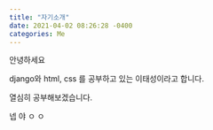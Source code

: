 ```yaml
---
title: "자기소개"
date: 2021-04-02 08:26:28 -0400
categories: Me
---
```

안녕하세요

django와 html, css 를 공부하고 있는
이태성이라고 합니다.

열심히 공부해보겠습니다.

넵
야
ㅇ
ㅇ
